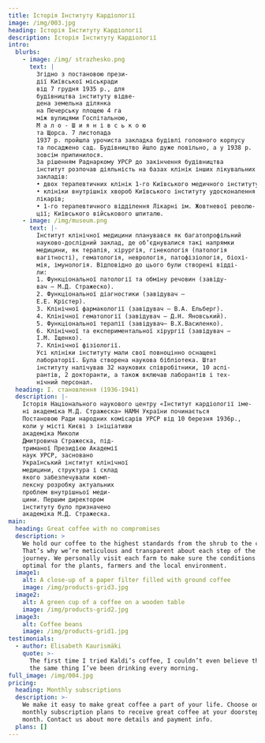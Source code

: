 ```yaml
---
title: Історія Інституту Кардіології
image: /img/003.jpg
heading: Історія Інституту Кардіології
description: Історія Інституту Кардіології
intro:
  blurbs:
    - image: /img/ strazhesko.png
      text: |
        Згідно з постановою прези-
        дії Київської міськради
        від 7 грудня 1935 р., для
        будівництва інституту відве-
        дена земельна ділянка
        на Печерську площею 4 га
        між вулицями Госпітальною,
        М а л о - Ш и я н і в с ь к о ю
        та Щорса. 7 листопада
        1937 р. пройшла урочиста закладка будівлі головного корпусу
        та посаджено сад. Будівництво йшло дуже повільно, а у 1938 р.
        зовсім припинилося.
        За рішенням Раднаркому УРСР до закінчення будівництва
        інститут розпочав діяльність на базах клінік інших лікувальних
        закладів:
        • двох терапевтичних клінік 1-го Київського медичного інституту;
        • клініки внутрішніх хвороб Київського інституту удосконалення
        лікарів;
        • 1-го терапевтичного відділення Лікарні ім. Жовтневої револю-
        ції; Київського військового шпиталю. 
    - image: /img/museum.png
      text: |-
        Інститут клінічної медицини планувався як багатопрофільний
        науково-дослідний заклад, де об’єднувалися такі напрямки
        медицини, як терапія, хірургія, гінекологія (патологія
        вагітності), гематологія, неврологія, патофізіологія, біохі-
        мія, імунологія. Відповідно до цього були створені відді-
        ли:
        1. Функціональної патології та обміну речовин (завіду-
        вач — М.Д. Стражеско).
        2. Функціональної діагностики (завідувач –
        Е.Е. Крістер).
        3. Клінічної фармакології (завідувач — В.А. Ельберг).
        4. Клінічної гематології (завідувач — Д.Н. Яновський).
        5. Функціональної терапії (завідувач— В.Х.Василенко).
        6. Клінічної та експериментальної хірургії (завідувач —
        І.М. Іщенко).
        7. Клінічної фізіології.
        Усі клініки інституту мали свої повноцінно оснащені
        лабораторії. Була створена наукова бібліотека. Штат
        інституту налічував 32 наукових співробітники, 10 аспі-
        рантів, 2 докторанти, а також включав лаборантів і тех-
        нічний персонал. 
  heading: І. становлення (1936-1941)
  description: |-
    Історія Національного наукового центру «Інститут кардіології іме-
    ні академіка М.Д. Стражеска» НАМН України починається
    Постановою Ради народних комісарів УРСР від 10 березня 1936р.,
    коли у місті Києві з ініціативи
    академіка Миколи
    Дмитровича Стражеска, під-
    триманої Президією Академії
    наук УРСР, засновано
    Український інститут клінічної
    медицини, структура і склад
    якого забезпечували комп-
    лексну розробку актуальних
    проблем внутрішньої меди-
    цини. Першим директором
    інституту було призначено
    академіка М.Д. Стражеска. 
main:
  heading: Great coffee with no compromises
  description: >
    We hold our coffee to the highest standards from the shrub to the cup.
    That’s why we’re meticulous and transparent about each step of the coffee’s
    journey. We personally visit each farm to make sure the conditions are
    optimal for the plants, farmers and the local environment.
  image1:
    alt: A close-up of a paper filter filled with ground coffee
    image: /img/products-grid3.jpg
  image2:
    alt: A green cup of a coffee on a wooden table
    image: /img/products-grid2.jpg
  image3:
    alt: Coffee beans
    image: /img/products-grid1.jpg
testimonials:
  - author: Elisabeth Kaurismäki
    quote: >-
      The first time I tried Kaldi’s coffee, I couldn’t even believe that was
      the same thing I’ve been drinking every morning.
full_image: /img/004.jpg
pricing:
  heading: Monthly subscriptions
  description: >-
    We make it easy to make great coffee a part of your life. Choose one of our
    monthly subscription plans to receive great coffee at your doorstep each
    month. Contact us about more details and payment info.
  plans: []
---
```


